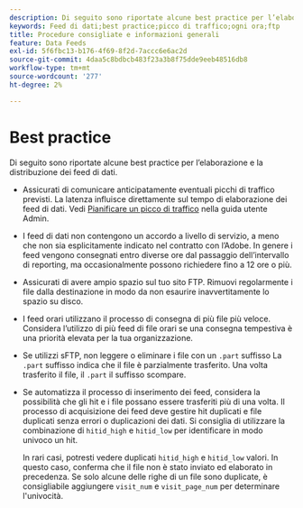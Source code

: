 ```yaml
---
description: Di seguito sono riportate alcune best practice per l’elaborazione e la distribuzione dei feed di dati.
keywords: Feed di dati;best practice;picco di traffico;ogni ora;ftp
title: Procedure consigliate e informazioni generali
feature: Data Feeds
exl-id: 5f6fbc13-b176-4f69-8f2d-7accc6e6ac2d
source-git-commit: 4daa5c8bdbcb483f23a3b8f75dde9eeb48516db8
workflow-type: tm+mt
source-wordcount: '277'
ht-degree: 2%

---
```


# Best practice

Di seguito sono riportate alcune best practice per l’elaborazione e la distribuzione dei feed di dati.

* Assicurati di comunicare anticipatamente eventuali picchi di traffico previsti. La latenza influisce direttamente sul tempo di elaborazione dei feed di dati. Vedi [Pianificare un picco di traffico](/help/admin/c-traffic-management/t-traffic-schedule-spike.md) nella guida utente Admin.

* I feed di dati non contengono un accordo a livello di servizio, a meno che non sia esplicitamente indicato nel contratto con l’Adobe. In genere i feed vengono consegnati entro diverse ore dal passaggio dell’intervallo di reporting, ma occasionalmente possono richiedere fino a 12 ore o più.

* Assicurati di avere ampio spazio sul tuo sito FTP. Rimuovi regolarmente i file dalla destinazione in modo da non esaurire inavvertitamente lo spazio su disco.

* I feed orari utilizzano il processo di consegna di più file più veloce. Considera l’utilizzo di più feed di file orari se una consegna tempestiva è una priorità elevata per la tua organizzazione.

* Se utilizzi sFTP, non leggere o eliminare i file con un `.part` suffisso La `.part` suffisso indica che il file è parzialmente trasferito. Una volta trasferito il file, il `.part` il suffisso scompare.

* Se automatizza il processo di inserimento dei feed, considera la possibilità che gli hit e i file possano essere trasferiti più di una volta. Il processo di acquisizione dei feed deve gestire hit duplicati e file duplicati senza errori o duplicazioni dei dati. Si consiglia di utilizzare la combinazione di `hitid_high` e `hitid_low` per identificare in modo univoco un hit.

   In rari casi, potresti vedere duplicati `hitid_high` e `hitid_low` valori. In questo caso, conferma che il file non è stato inviato ed elaborato in precedenza. Se solo alcune delle righe di un file sono duplicate, è consigliabile aggiungere `visit_num` e `visit_page_num` per determinare l&#39;univocità.
